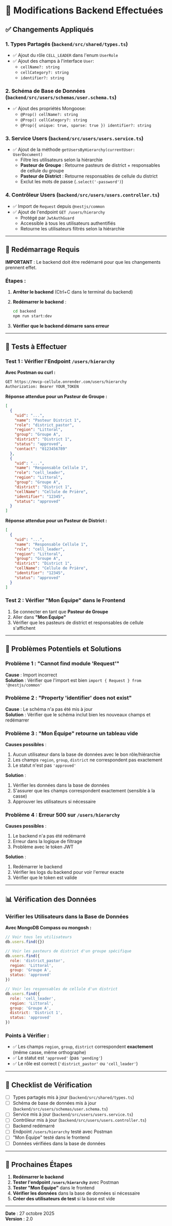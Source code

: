 # 🔧 Modifications Backend Effectuées

## ✅ Changements Appliqués

### 1. **Types Partagés** (`backend/src/shared/types.ts`)
- ✅ Ajout du rôle `CELL_LEADER` dans l'enum `UserRole`
- ✅ Ajout des champs à l'interface `User`:
  - `cellName?: string`
  - `cellCategory?: string`
  - `identifier?: string`

### 2. **Schéma de Base de Données** (`backend/src/users/schemas/user.schema.ts`)
- ✅ Ajout des propriétés Mongoose:
  - `@Prop() cellName?: string`
  - `@Prop() cellCategory?: string`
  - `@Prop({ unique: true, sparse: true }) identifier?: string`

### 3. **Service Users** (`backend/src/users/users.service.ts`)
- ✅ Ajout de la méthode `getUsersByHierarchy(currentUser: UserDocument)`
  - Filtre les utilisateurs selon la hiérarchie
  - **Pasteur de Groupe** : Retourne pasteurs de district + responsables de cellule du groupe
  - **Pasteur de District** : Retourne responsables de cellule du district
  - Exclut les mots de passe (`.select('-password')`)

### 4. **Contrôleur Users** (`backend/src/users/users.controller.ts`)
- ✅ Import de `Request` depuis `@nestjs/common`
- ✅ Ajout de l'endpoint `GET /users/hierarchy`
  - Protégé par `JwtAuthGuard`
  - Accessible à tous les utilisateurs authentifiés
  - Retourne les utilisateurs filtrés selon la hiérarchie

---

## 🔄 Redémarrage Requis

**IMPORTANT** : Le backend doit être redémarré pour que les changements prennent effet.

### Étapes :

1. **Arrêter le backend** (Ctrl+C dans le terminal du backend)

2. **Redémarrer le backend** :
   ```bash
   cd backend
   npm run start:dev
   ```

3. **Vérifier que le backend démarre sans erreur**

---

## 🧪 Tests à Effectuer

### Test 1 : Vérifier l'Endpoint `/users/hierarchy`

**Avec Postman ou curl :**
```bash
GET https://mvcp-cellule.onrender.com/users/hierarchy
Authorization: Bearer YOUR_TOKEN
```

**Réponse attendue pour un Pasteur de Groupe :**
```json
[
  {
    "uid": "...",
    "name": "Pasteur District 1",
    "role": "district_pastor",
    "region": "Littoral",
    "group": "Groupe A",
    "district": "District 1",
    "status": "approved",
    "contact": "0123456789"
  },
  {
    "uid": "...",
    "name": "Responsable Cellule 1",
    "role": "cell_leader",
    "region": "Littoral",
    "group": "Groupe A",
    "district": "District 1",
    "cellName": "Cellule de Prière",
    "identifier": "12345",
    "status": "approved"
  }
]
```

**Réponse attendue pour un Pasteur de District :**
```json
[
  {
    "uid": "...",
    "name": "Responsable Cellule 1",
    "role": "cell_leader",
    "region": "Littoral",
    "group": "Groupe A",
    "district": "District 1",
    "cellName": "Cellule de Prière",
    "identifier": "12345",
    "status": "approved"
  }
]
```

### Test 2 : Vérifier "Mon Équipe" dans le Frontend

1. Se connecter en tant que **Pasteur de Groupe**
2. Aller dans **"Mon Équipe"**
3. Vérifier que les pasteurs de district et responsables de cellule s'affichent

---

## 🐛 Problèmes Potentiels et Solutions

### Problème 1 : "Cannot find module 'Request'"
**Cause** : Import incorrect  
**Solution** : Vérifier que l'import est bien `import { Request } from '@nestjs/common'`

### Problème 2 : "Property 'identifier' does not exist"
**Cause** : Le schéma n'a pas été mis à jour  
**Solution** : Vérifier que le schéma inclut bien les nouveaux champs et redémarrer

### Problème 3 : "Mon Équipe" retourne un tableau vide
**Causes possibles** :
1. Aucun utilisateur dans la base de données avec le bon rôle/hiérarchie
2. Les champs `region`, `group`, `district` ne correspondent pas exactement
3. Le statut n'est pas `'approved'`

**Solution** :
1. Vérifier les données dans la base de données
2. S'assurer que les champs correspondent exactement (sensible à la casse)
3. Approuver les utilisateurs si nécessaire

### Problème 4 : Erreur 500 sur `/users/hierarchy`
**Causes possibles** :
1. Le backend n'a pas été redémarré
2. Erreur dans la logique de filtrage
3. Problème avec le token JWT

**Solution** :
1. Redémarrer le backend
2. Vérifier les logs du backend pour voir l'erreur exacte
3. Vérifier que le token est valide

---

## 📊 Vérification des Données

### Vérifier les Utilisateurs dans la Base de Données

**Avec MongoDB Compass ou mongosh :**
```javascript
// Voir tous les utilisateurs
db.users.find({})

// Voir les pasteurs de district d'un groupe spécifique
db.users.find({
  role: 'district_pastor',
  region: 'Littoral',
  group: 'Groupe A',
  status: 'approved'
})

// Voir les responsables de cellule d'un district
db.users.find({
  role: 'cell_leader',
  region: 'Littoral',
  group: 'Groupe A',
  district: 'District 1',
  status: 'approved'
})
```

### Points à Vérifier :
- ✅ Les champs `region`, `group`, `district` correspondent **exactement** (même casse, même orthographe)
- ✅ Le statut est `'approved'` (pas `'pending'`)
- ✅ Le rôle est correct (`'district_pastor'` ou `'cell_leader'`)

---

## 🎯 Checklist de Vérification

- [ ] Types partagés mis à jour (`backend/src/shared/types.ts`)
- [ ] Schéma de base de données mis à jour (`backend/src/users/schemas/user.schema.ts`)
- [ ] Service mis à jour (`backend/src/users/users.service.ts`)
- [ ] Contrôleur mis à jour (`backend/src/users/users.controller.ts`)
- [ ] Backend redémarré
- [ ] Endpoint `/users/hierarchy` testé avec Postman
- [ ] "Mon Équipe" testé dans le frontend
- [ ] Données vérifiées dans la base de données

---

## 🚀 Prochaines Étapes

1. **Redémarrer le backend**
2. **Tester l'endpoint `/users/hierarchy`** avec Postman
3. **Tester "Mon Équipe"** dans le frontend
4. **Vérifier les données** dans la base de données si nécessaire
5. **Créer des utilisateurs de test** si la base est vide

---

**Date** : 27 octobre 2025  
**Version** : 2.0
